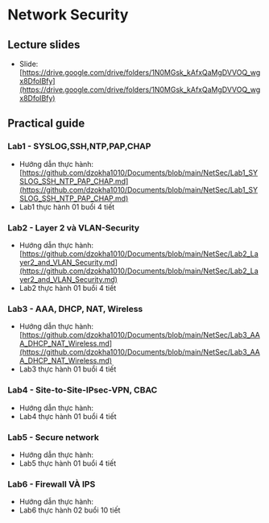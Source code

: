 # Network Security
## Lecture slides
- Slide: [https://drive.google.com/drive/folders/1N0MGsk_kAfxQaMgDVVOQ_wgx8DfoIBfy](https://drive.google.com/drive/folders/1N0MGsk_kAfxQaMgDVVOQ_wgx8DfoIBfy)
## Practical guide
### Lab1 - SYSLOG,SSH,NTP,PAP,CHAP
- Hướng dẫn thực hành: [https://github.com/dzokha1010/Documents/blob/main/NetSec/Lab1_SYSLOG_SSH_NTP_PAP_CHAP.md](https://github.com/dzokha1010/Documents/blob/main/NetSec/Lab1_SYSLOG_SSH_NTP_PAP_CHAP.md)
- Lab1 thực hành 01 buổi 4 tiết
### Lab2 - Layer 2 và VLAN-Security
- Hướng dẫn thực hành: [https://github.com/dzokha1010/Documents/blob/main/NetSec/Lab2_Layer2_and_VLAN_Security.md](https://github.com/dzokha1010/Documents/blob/main/NetSec/Lab2_Layer2_and_VLAN_Security.md)
- Lab2 thực hành 01 buổi 4 tiết
### Lab3 - AAA, DHCP, NAT, Wireless
- Hướng dẫn thực hành: [https://github.com/dzokha1010/Documents/blob/main/NetSec/Lab3_AAA_DHCP_NAT_Wireless.md](https://github.com/dzokha1010/Documents/blob/main/NetSec/Lab3_AAA_DHCP_NAT_Wireless.md)
- Lab3 thực hành 01 buổi 4 tiết
### Lab4 - Site-to-Site-IPsec-VPN, CBAC
- Hướng dẫn thực hành: 
- Lab4 thực hành 01 buổi 4 tiết
### Lab5 - Secure network
- Hướng dẫn thực hành: 
- Lab5 thực hành 01 buổi 4 tiết
### Lab6 - Firewall VÀ IPS
- Hướng dẫn thực hành: 
- Lab6 thực hành 02 buổi 10 tiết
